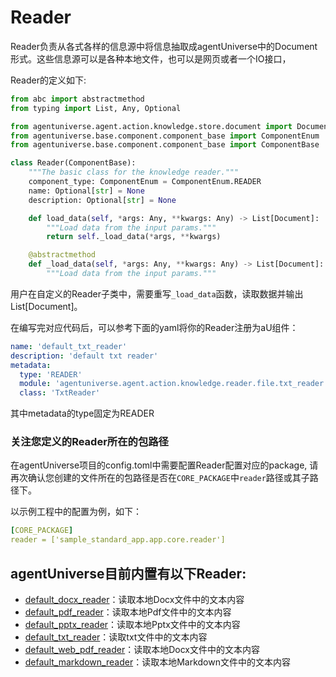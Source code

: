 # Reader

Reader负责从各式各样的信息源中将信息抽取成agentUniverse中的Document形式。这些信息源可以是各种本地文件，也可以是网页或者一个IO接口，

Reader的定义如下:
```python
from abc import abstractmethod
from typing import List, Any, Optional

from agentuniverse.agent.action.knowledge.store.document import Document
from agentuniverse.base.component.component_base import ComponentEnum
from agentuniverse.base.component.component_base import ComponentBase

class Reader(ComponentBase):
    """The basic class for the knowledge reader."""
    component_type: ComponentEnum = ComponentEnum.READER
    name: Optional[str] = None
    description: Optional[str] = None

    def load_data(self, *args: Any, **kwargs: Any) -> List[Document]:
        """Load data from the input params."""
        return self._load_data(*args, **kwargs)

    @abstractmethod
    def _load_data(self, *args: Any, **kwargs: Any) -> List[Document]:
        """Load data from the input params."""
```
用户在自定义的Reader子类中，需要重写`_load_data`函数，读取数据并输出List[Document]。

在编写完对应代码后，可以参考下面的yaml将你的Reader注册为aU组件：
```yaml
name: 'default_txt_reader'
description: 'default txt reader'
metadata:
  type: 'READER'
  module: 'agentuniverse.agent.action.knowledge.reader.file.txt_reader'
  class: 'TxtReader'
```
其中metadata的type固定为READER

### 关注您定义的Reader所在的包路径
在agentUniverse项目的config.toml中需要配置Reader配置对应的package, 请再次确认您创建的文件所在的包路径是否在`CORE_PACKAGE`中`reader`路径或其子路径下。

以示例工程中的配置为例，如下：
```yaml
[CORE_PACKAGE]
reader = ['sample_standard_app.app.core.reader']
```

## agentUniverse目前内置有以下Reader:
- [default_docx_reader](../../../agentuniverse/agent/action/knowledge/reader/file/docx_reader.yaml)：读取本地Docx文件中的文本内容
- [default_pdf_reader](../../../agentuniverse/agent/action/knowledge/reader/file/pdf_reader.yaml)：读取本地Pdf文件中的文本内容
- [default_pptx_reader](../../../agentuniverse/agent/action/knowledge/reader/file/pptx_reader.yaml)：读取本地Pptx文件中的文本内容
- [default_txt_reader](../../../agentuniverse/agent/action/knowledge/reader/file/txt_reader.yaml)：读取txt文件中的文本内容
- [default_web_pdf_reader](../../../agentuniverse/agent/action/knowledge/reader/file/web_pdf_reader.yaml)：读取本地Docx文件中的文本内容
- [default_markdown_reader](../../../agentuniverse/agent/action/knowledge/reader/file/markdown_reader.yaml)：读取本地Markdown文件中的文本内容